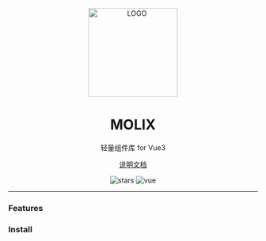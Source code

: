 <div align='center'>
	<img src="./docs/assets/Molix_logo.png" alt="LOGO" style="width:180px" />
	<h1 style='text-align:center'>MOLIX</h1>
    <div>轻量组件库 for Vue3</div>
	<p>
    <a href="http://47.113.204.79:5137/">说明文档</a>
  </p>
  <p>
    <img src="https://img.shields.io/github/stars/Jomorx/Molix" alt="stars">
    <img src="https://img.shields.io/badge/vue-v3.2.0%2B-%23407fbc" alt="vue">
  </p>
</div>

---

### Features

### Install
